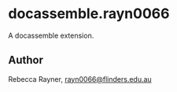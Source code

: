 # docassemble.rayn0066

A docassemble extension.

## Author

Rebecca Rayner, rayn0066@flinders.edu.au

